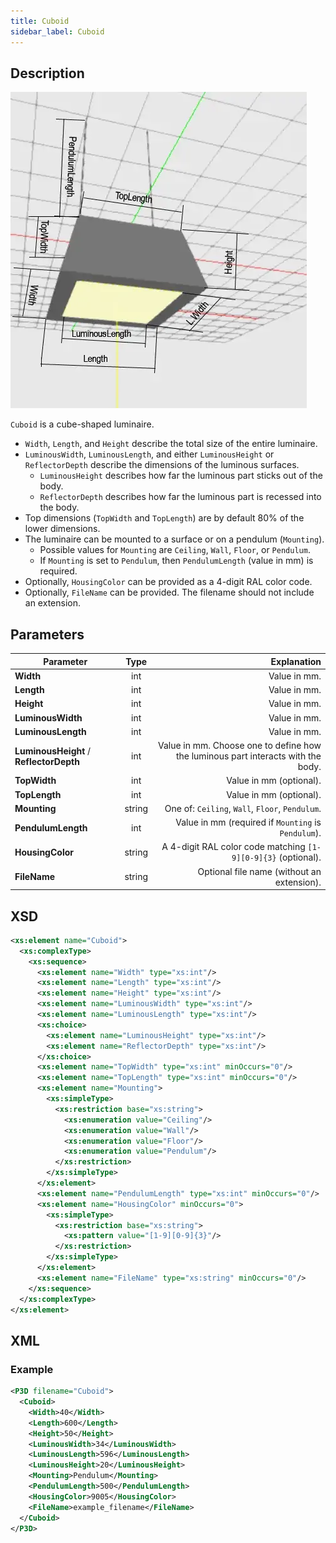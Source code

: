 ```yaml
---
title: Cuboid
sidebar_label: Cuboid
---
```


## Description

![Cuboid](/img/docs/geometry/parametric/cuboid.webp)

`Cuboid` is a cube-shaped luminaire.

- `Width`, `Length`, and `Height` describe the total size of the entire luminaire.
- `LuminousWidth`, `LuminousLength`, and either `LuminousHeight` or `ReflectorDepth` describe the dimensions of the luminous surfaces.
  - `LuminousHeight` describes how far the luminous part sticks out of the body.
  - `ReflectorDepth` describes how far the luminous part is recessed into the body.
- Top dimensions (`TopWidth` and `TopLength`) are by default 80% of the lower dimensions.
- The luminaire can be mounted to a surface or on a pendulum (`Mounting`).
  - Possible values for `Mounting` are `Ceiling`, `Wall`, `Floor`, or `Pendulum`.
  - If `Mounting` is set to `Pendulum`, then `PendulumLength` (value in mm) is required.
- Optionally, `HousingColor` can be provided as a 4-digit RAL color code.
- Optionally, `FileName` can be provided. The filename should not include an extension.

## Parameters

| Parameter                              |  Type   | Explanation                                                                                           |
| -------------------------------------- | :-----: | -----------------------------------------------------------------------------------------------------:|
| **Width**                              | int     | Value in mm.                                                                                          |
| **Length**                             | int     | Value in mm.                                                                                          |
| **Height**                             | int     | Value in mm.                                                                                          |
| **LuminousWidth**                      | int     | Value in mm.                                                                                          |
| **LuminousLength**                     | int     | Value in mm.                                                                                          |
| **LuminousHeight** / **ReflectorDepth**| int     | Value in mm. Choose one to define how the luminous part interacts with the body.                      |
| **TopWidth**                           | int     | Value in mm (optional).                                                                               |
| **TopLength**                          | int     | Value in mm (optional).                                                                               |
| **Mounting**                           | string  | One of: `Ceiling`, `Wall`, `Floor`, `Pendulum`.                                                       |
| **PendulumLength**                     | int     | Value in mm (required if `Mounting` is `Pendulum`).                                                   |
| **HousingColor**                       | string  | A 4-digit RAL color code matching `[1-9][0-9]{3}` (optional).                                          |
| **FileName**                           | string  | Optional file name (without an extension).                                                          |

## XSD

```xml
<xs:element name="Cuboid">
  <xs:complexType>
    <xs:sequence>
      <xs:element name="Width" type="xs:int"/>
      <xs:element name="Length" type="xs:int"/>
      <xs:element name="Height" type="xs:int"/>
      <xs:element name="LuminousWidth" type="xs:int"/>
      <xs:element name="LuminousLength" type="xs:int"/>
      <xs:choice>
        <xs:element name="LuminousHeight" type="xs:int"/>
        <xs:element name="ReflectorDepth" type="xs:int"/>
      </xs:choice>
      <xs:element name="TopWidth" type="xs:int" minOccurs="0"/>
      <xs:element name="TopLength" type="xs:int" minOccurs="0"/>
      <xs:element name="Mounting">
        <xs:simpleType>
          <xs:restriction base="xs:string">
            <xs:enumeration value="Ceiling"/>
            <xs:enumeration value="Wall"/>
            <xs:enumeration value="Floor"/>
            <xs:enumeration value="Pendulum"/>
          </xs:restriction>
        </xs:simpleType>
      </xs:element>
      <xs:element name="PendulumLength" type="xs:int" minOccurs="0"/>
      <xs:element name="HousingColor" minOccurs="0">
        <xs:simpleType>
          <xs:restriction base="xs:string">
            <xs:pattern value="[1-9][0-9]{3}"/>
          </xs:restriction>
        </xs:simpleType>
      </xs:element>
      <xs:element name="FileName" type="xs:string" minOccurs="0"/>
    </xs:sequence>
  </xs:complexType>
</xs:element>
```

## XML
### Example

```xml
<P3D filename="Cuboid">
  <Cuboid>
    <Width>40</Width>
    <Length>600</Length>
    <Height>50</Height>
    <LuminousWidth>34</LuminousWidth>
    <LuminousLength>596</LuminousLength>
    <LuminousHeight>20</LuminousHeight>
    <Mounting>Pendulum</Mounting>
    <PendulumLength>500</PendulumLength>
    <HousingColor>9005</HousingColor>
    <FileName>example_filename</FileName>
  </Cuboid>
</P3D>
```